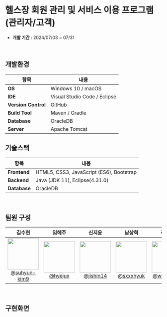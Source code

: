 # 헬스장 회원 관리 및 서비스 이용 프로그램(관리자/고객)

- **개발 기간** : 2024/07/03 ~ 07/31

<br>
  
## 개발환경

| 항목 | 내용 |
|---|---|
| **OS** | Windows 10 / macOS |
| **IDE** | Visual Studio Code / Eclipse |
| **Version Control** | GitHub |
| **Build Tool** | Maven / Gradle |
| **Database** | OracleDB |
| **Server** | Apache Tomcat |

## 기술스택

| 항목 | 내용 |
|---|---|
| **Frontend** | HTML5, CSS3, JavaScript (ES6), Bootstrap |
| **Backend** | Java (JDK 11), Eclipse(4.31.0) |
| **Database** | OracleDB |

<br>


## 팀원 구성

<div align="center">

| **김수현** | **임혜주** | **신지윤** | **남상혁** | **최해찬** |
| :------: |  :------: | :------: | :------: | :------: |
| [<img src="https://avatars.githubusercontent.com/u/172233951?s=64&v=4" height=100> <br/> @suhyun-kim9](https://github.com/@suhyun-kim9) | [<img src="https://avatars.githubusercontent.com/u/129069292?v=4" height=100> <br/> @hyejux](https://github.com/@hyejux) | [<img src="https://avatars.githubusercontent.com/u/80537541?s=64&v=4" height=100> <br/> @jishin14](https://github.com/jishin14) | [<img src="https://avatars.githubusercontent.com/u/180147317?v=4" height=100> <br/> @sxxxhyuk](https://github.com/sxxxhyuk) | [<img src="https://avatars.githubusercontent.com/u/172337052?v=4" height=100> <br/> @whfh3832](https://github.com/whfh3832) |

</div>

<br>

## 구현화면
